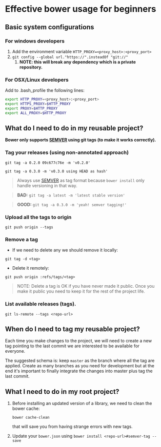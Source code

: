 # Effective bower usage for beginners

## Basic system configurations

### For windows developers

1. Add the environment variable `HTTP_PROXY=<proxy_host>:<proxy_port>`
2. `git config --global url."https://".insteadOf "git://"`
    1. **NOTE: this will break any dependency which is a private repository.**

### For OSX/Linux developers

Add to .bash_profile the following lines:

```bash
export HTTP_PROXY=<proxy_host>:<proxy_port>
export HTTPS_PROXY=$HTTP_PROXY
export PROXY=$HTTP_PROXY
export ALL_PROXY=$HTTP_PROXY
```

## What do I need to do in my reusable project?

**Bower only supports [SEMVER](http://semver.org/spec/v2.0.0.html) using git tags (to make it works correctly).**

### Tag your releases (using non-annotated approach)

`git tag -a 0.2.0 09c677c76e -m 'v0.2.0'`

`git tag -a 0.3.0 -m 'v0.3.0 using HEAD as hash'`

> Always use [SEMVER](http://semver.org/spec/v2.0.0.html) as tag format 
> because `bower install` only handle versioning in that way.

> **BAD:** `git tag -a latest -m 'latest stable version'`

> **GOOD:** `git tag -a 0.3.0 -m 'yeah! semver tagging!'`

### Upload all the tags to origin

`git push origin --tags`

### Remove a tag

- If we need to delete any we should remove it locally:

`git tag -d <tag>`

- Delete it remotely:

`git push origin :refs/tags/<tag>`

> NOTE: Delete a tag is OK if you have never made it public. Once you make it
> public you need to keep it for the rest of the project life.

### List available releases (tags).

`git ls-remote --tags <repo-url>`

## When do I need to tag my reusable project?

Each time you make changes to the project, we will need to create a new 
tag pointing to the last commit we are interested to be available for 
everyone.

The suggested schema is: keep `master` as the branch where all the tag are
applied. Create as many branches as you need for development but at the end 
it's important to finally integrate the changes into master plus tag the last
commit.

## What I need to do in my root project?

1. Before installing an updated version of a library, we need to clean the bower 
   cache:

    `bower cache-clean`

   that will save you from having strange errors with new tags.
   
2. Update your `bower.json` using `bower install <repo-url>#semver-tag --save`

